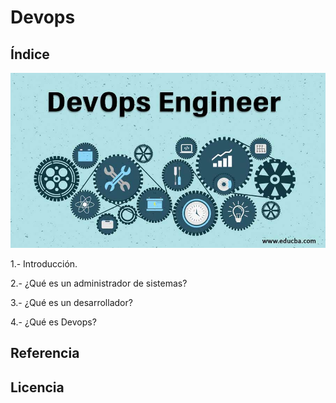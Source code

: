 # Devops

## Índice
![Devops](/img/DevOps-Engineer.jpg)

1.- Introducción.

2.- ¿Qué es un administrador de sistemas?

3.- ¿Qué es un desarrollador?

4.- ¿Qué es Devops?


## Referencia


## Licencia
